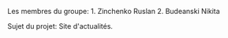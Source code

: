 Les membres du groupe:
    1. Zinchenko Ruslan
    2. Budeanski Nikita

Sujet du projet: Site d'actualités.